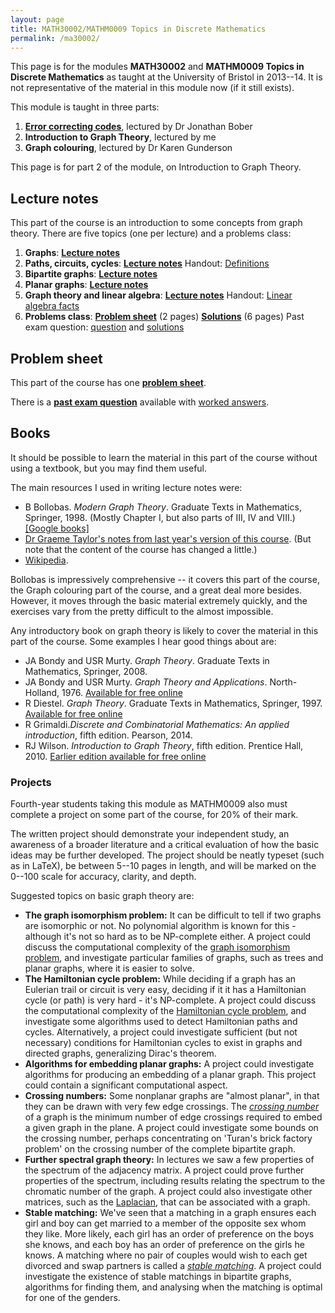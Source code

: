 ```yaml
---
layout: page
title: MATH30002/MATHM0009 Topics in Discrete Mathematics
permalink: /ma30002/
---
```


This page is for the modules **MATH30002** and **MATHM0009 Topics in Discrete Mathematics** as taught at the University of Bristol in 2013--14. It is not representative of the material in this module now (if it still exists).
  
This module is taught in three parts:

1. [**Error correcting codes**](https://people.maths.bris.ac.uk/~jb12407/discrete-maths-2014/), lectured by Dr Jonathan Bober
2. **Introduction to Graph Theory**, lectured by me
3. **Graph colouring**, lectured by Dr Karen Gunderson

This page is for part 2 of the module, on Introduction to Graph Theory.

## Lecture notes

This part of the course is an introduction to some concepts from graph theory. There are five topics (one per lecture) and a problems class:

1.  **Graphs**: **[Lecture notes](../assets/pdf/math30002-lecture1.pdf)**
2.  **Paths, circuits, cycles**: **[Lecture notes](../assets/pdf/math30002-lecture2.pdf)** Handout: [Definitions](../assets/pdf/math30002-defs.pdf)
3.  **Bipartite graphs**: **[Lecture notes](../assets/pdf/math30002-lecture3.pdf)**
4.  **Planar graphs**: **[Lecture notes](../assets/pdf/math30002-lecture4.pdf)**
5.  **Graph theory and linear algebra**: **[Lecture notes](../assets/pdf/math30002-lecture5.pdf)** Handout: [Linear algebra facts](../assets/pdf/math30002-lafacts.pdf)
6.  **Problems class**: **[Problem sheet](../assets/pdf/math30002-problems.pdf)** (2 pages) **[Solutions](../assets/pdf/math30002-solutions.pdf)** (6 pages) Past exam question: [question](../assets/pdf/math30002-exam.pdf) and [solutions](../assets/pdf/math30002-exam-sols.pdf)


## Problem sheet

This part of the course has one [**problem sheet**](../assets/pdf/math30002-problems.pdf). 

There is a [**past exam question**](../assets/pdf/math30002-exam.pdf) available with [worked answers](../assets/pdf/math30002-exam-sols.pdf).

## Books

It should be possible to learn the material in this part of the course without using a textbook, but you may find them useful.

The main resources I used in writing lecture notes were:

*   B Bollobas. _Modern Graph Theory_. Graduate Texts in Mathematics, Springer, 1998. (Mostly Chapter I, but also parts of III, IV and VIII.) [\[Google books\]](http://books.google.co.uk/books?id=SbZKSZ-1qrwC&printsec=frontcover#v=onepage&q&f=false)
*   [Dr Graeme Taylor's notes from last year's version of this course](http://maths.straylight.co.uk/tdm). (But note that the content of the course has changed a little.)
*   [Wikipedia](http://en.wikipedia.org/wiki/Category:Graph_theory).

Bollobas is impressively comprehensive -- it covers this part of the course, the Graph colouring part of the course, and a great deal more besides. However, it moves through the basic material extremely quickly, and the exercises vary from the pretty difficult to the almost impossible.

Any introductory book on graph theory is likely to cover the material in this part of the course. Some examples I hear good things about are:

*   JA Bondy and USR Murty. _Graph Theory_. Graduate Texts in Mathematics, Springer, 2008.
*   JA Bondy and USR Murty. _Graph Theory and Applications_. North-Holland, 1976. [Available for free online](http://book.huihoo.com/pdf/graph-theory-With-applications/)
*   R Diestel. _Graph Theory_. Graduate Texts in Mathematics, Springer, 1997. [Available for free online](http://diestel-graph-theory.com/basic.html)
*   R Grimaldi._Discrete and Combinatorial Mathematics: An applied introduction_, fifth edition. Pearson, 2014.
*   RJ Wilson. _Introduction to Graph Theory_, fifth edition. Prentice Hall, 2010. [Earlier edition available for free online](https://archive.org/details/IntroductionToGraphTheory)


### Projects

Fourth-year students taking this module as MATHM0009 also must complete a project on some part of the course, for 20% of their mark.

The written project should demonstrate your independent study, an awareness of a broader literature and a critical evaluation of how the basic ideas may be further developed. The project should be neatly typeset (such as in LaTeX), be between 5--10 pages in length, and will be marked on the 0--100 scale for accuracy, clarity, and depth.

Suggested topics on basic graph theory are:

*   **The graph isomorphism problem:** It can be difficult to tell if two graphs are isomorphic or not. No polynomial algorithm is known for this - although it's not so hard as to be NP-complete either. A project could discuss the computational complexity of the [graph isomorphism problem](http://en.wikipedia.org/wiki/Graph_isomorphism_problem), and investigate particular families of graphs, such as trees and planar graphs, where it is easier to solve.
*   **The Hamiltonian cycle problem:** While deciding if a graph has an Eulerian trail or circuit is very easy, deciding if it it has a Hamiltonian cycle (or path) is very hard - it's NP-complete. A project could discuss the computational complexity of the [Hamiltonian cycle problem](http://en.wikipedia.org/wiki/Hamiltonian_path_problem), and investigate some algorithms used to detect Hamiltonian paths and cycles. Alternatively, a project could investigate sufficient (but not necessary) conditions for Hamiltonian cycles to exist in graphs and directed graphs, generalizing Dirac's theorem. 
*   **Algorithms for embedding planar graphs:** A project could investigate algorithms for producing an embedding of a planar graph. This project could contain a significant computational aspect.
*   **Crossing numbers:** Some nonplanar graphs are "almost planar", in that they can be drawn with very few edge crossings. The [_crossing number_](http://en.wikipedia.org/wiki/Crossing_number_(graph_theory)) of a graph is the minimum number of edge crossings required to embed a given graph in the plane. A project could investigate some bounds on the crossing number, perhaps concentrating on 'Turan's brick factory problem' on the crossing number of the complete bipartite graph. 
*   **Further spectral graph theory:** In lectures we saw a few properties of the spectrum of the adjacency matrix. A project could prove further properties of the spectrum, including results relating the spectrum to the chromatic number of the graph. A project could also investigate other matrices, such as the [Laplacian](http://en.wikipedia.org/wiki/Laplacian_matrix), that can be associated with a graph. 
*   **Stable matching:** We've seen that a matching in a graph ensures each girl and boy can get married to a member of the opposite sex whom they like. More likely, each girl has an order of preference on the boys she knows, and each boy has an order of preference on the girls he knows. A matching where no pair of couples would wish to each get divorced and swap partners is called a [_stable matching_](http://en.wikipedia.org/wiki/Stable_marriage_problem). A project could investigate the existence of stable matchings in bipartite graphs, algorithms for finding them, and analysing when the matching is optimal for one of the genders. 
